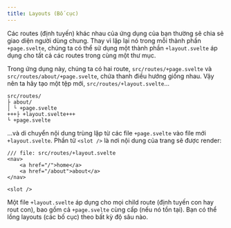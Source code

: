```yaml
---
title: Layouts (Bố cục)
---
```


Các routes (định tuyến) khác nhau của ứng dụng của bạn thường sẽ chia sẻ giao diện người dùng chung. Thay vì lặp lại nó trong mỗi thành phần `+page.svelte`, chúng ta có thể sử dụng một thành phần `+layout.svelte` áp dụng cho tất cả các routes trong cùng một thư mục.

Trong ứng dụng này, chúng ta có hai route, `src/routes/+page.svelte` và `src/routes/about/+page.svelte`, chứa thanh điều hướng giống nhau. Vậy nên ta hãy tạo một tệp mới, `src/routes/+layout.svelte`...

```
src/routes/
├ about/
│ └ +page.svelte
+++├ +layout.svelte+++
└ +page.svelte
```

...và di chuyển nội dung trùng lặp từ các file `+page.svelte` vào file mới `+layout.svelte`. Phần tử `<slot />` là nơi nội dung của trang sẽ được render:

```svelte
/// file: src/routes/+layout.svelte
<nav>
	<a href="/">home</a>
	<a href="/about">about</a>
</nav>

<slot />
```

Một file `+layout.svelte` áp dụng cho mọi child route (định tuyến con hay rout con), bao gồm cả `+page.svelte` cùng cấp (nếu nó tồn tại). Bạn có thể lồng layouts (các bố cục) theo bất kỳ độ sâu nào.
